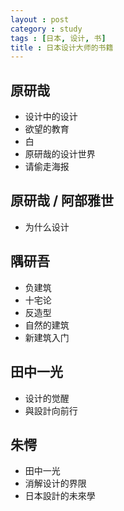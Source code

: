 ```yaml
---
layout : post
category : study
tags : [日本, 设计, 书]
title : 日本设计大师的书籍
---
```


## 原研哉

- 设计中的设计
- 欲望的教育
- 白
- 原研哉的设计世界
- 请偷走海报

## 原研哉 / 阿部雅世

- 为什么设计

## 隅研吾

- 负建筑
- 十宅论
- 反造型
- 自然的建筑
- 新建筑入门

## 田中一光

- 设计的觉醒
- 與設計向前行

## 朱愕

- 田中一光
- 消解设计的界限
- 日本設計的未來學
